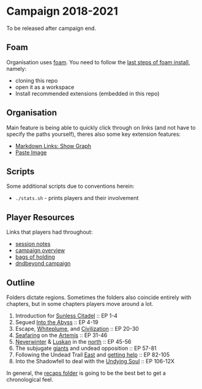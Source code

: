 # Campaign 2018-2021
To be released after campaign end.

## Foam
Organisation uses [foam](https://foambubble.github.io/foam/).
You need to follow the [last steps of foam install](https://foambubble.github.io/foam/#getting-started), namely:
- cloning this repo
- open it as a workspace
- Install recommended extensions (embedded in this repo)

## Organisation
Main feature is being able to quickly click through on links (and not have to specify the paths yourself), theres also some key extension features:

- [Markdown Links: Show Graph](https://marketplace.visualstudio.com/items?itemName=tchayen.markdown-links)
- [Paste Image](https://marketplace.visualstudio.com/items?itemName=mushan.vscode-paste-image)

## Scripts
Some additional scripts due to conventions herein:

- `./stats.sh` - prints players and their involvement

## Player Resources
Links that players had throughout:

- [session notes](https://paper.dropbox.com/doc/Session-Notes-0oWR0cmuMrCW4LKxswa5n)
- [campaign overview](https://paper.dropbox.com/doc/Underdark-Underhandedness-ChiGXnq0KQmXRT80U5E52)
- [bags of holding](https://paper.dropbox.com/doc/Bag-of-Holding-hGxQwKOHsxgVkM1sjQnrX)
- [dndbeyond campaign](https://www.dndbeyond.com/campaigns/156017)

## Outline
Folders dictate regions. Sometimes the folders also coincide entirely with chapters, but in some chapters players move around a lot.

1. Introduction for [Sunless Citadel](./waterdeep/sunless-citadel.md) :: EP 1-4
2. Segued [Into the Abyss](./underdark) :: EP 4-19
3. Escape, [Whiteplume](./whiteplume), and [Civilization](./waterdeep/waterdeep.md) :: EP 20-30
4. [Seafaring](./seaofbones) on the [Artemis](./seaofbones/artemis.md) :: EP 31-46
5. [Neverwinter](./north/neverwinter.md) & [Luskan](./north/luskan.md) in the [north](./north) :: EP 45-56
6. The subjugate [giants](./spine) and undead opposition :: EP 57-81
7. Following the Undead Trail [East](./east) and [getting help](./factions/silver-helix.md) :: EP 82-105
8. Into the Shadowfell to deal with the [Undying Soul](./factions/undying-soul.md) :: EP 106-12X

In general, the [recaps folder](./recaps) is going to be the best bet to get a chronological feel.
